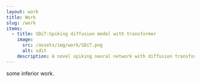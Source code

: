 ```yaml
---
layout: work
title: Work
slug: /work
items:
  - title: SDiT:Spiking diffusion model with transformer
    image:
      src: /assets/img/work/SDiT.png
      alt: sdit
    description: A novel spiking neural network with diffusion transformer. [<a href="https://arxiv.org/abs/2402.11588">arXiv</a>]  [<a href="https://github.com/foolLain/SDiT">code</a>]
---
```


some inferior work.
<br />
<br />
